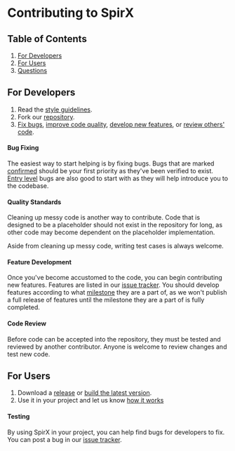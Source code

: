# Contributing to SpirX

## Table of Contents
1. [For Developers](#For-Developers)
2. [For Users](#For-Users)
3. [Questions](#Questions)

## For Developers
1. Read the [style guidelines](https://github.com/SpirX/SpirX/blob/master/Documentation/StyleGuide.md).
2. Fork our [repository](https://github.com/SpirX/SpirX).
3. [Fix bugs](#Bug-Fixing), [improve code quality](#Quality-Standards), [develop new features](#Feature-Development), or [review others' code](#Code-Review).

#### Bug Fixing
The easiest way to start helping is by fixing bugs. Bugs that are marked [confirmed](https://github.com/SpirX/SpirX/issues?utf8=%E2%9C%93&q=is%3Aissue%20is%3Aopen%20label%3A%22confirmed%22) should be your first priority as they've been verified to exist. [Entry level](https://github.com/SpirX/SpirX/issues?utf8=%E2%9C%93&q=is%3Aissue%20is%3Aopen%20label%3A%22entry%20level%22%20) bugs are also good to start with as they will help introduce you to the codebase.

#### Quality Standards
Cleaning up messy code is another way to contribute. Code that is designed to be a placeholder should not exist in the repository for long, as other code may become dependent on the placeholder implementation.

Aside from cleaning up messy code, writing test cases is always welcome.

#### Feature Development
Once you've become accustomed to the code, you can begin contributing new features. Features are listed in our [issue tracker](https://github.com/SpirX/SpirX/issues?utf8=%E2%9C%93&q=is%3Aissue%20is%3Aopen%20label%3A%22feature%22). You should develop features according to what [milestone](https://github.com/SpirX/SpirX/milestones) they are a part of, as we won't publish a full release of features until the milestone they are a part of is fully completed.

#### Code Review
Before code can be accepted into the repository, they must be tested and reviewed by another contributor. Anyone is welcome to review changes and test new code.

## For Users
1. Download a [release](#) or [build the latest version](#).
2. Use it in your project and let us know [how it works](#Testing)

#### Testing
By using SpirX in your project, you can help find bugs for developers to fix. You can post a bug in our [issue tracker](https://github.com/SpirX/SpirX/issues?utf8=%E2%9C%93&q=is%3Aissue%20is%3Aopen%20label%3A%22bug%22).
